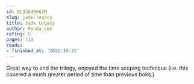 ```yaml
---
id: OL33846662M
slug: jade-legacy
title: Jade Legacy
author: Fonda Lee
rating: 5
pages: 713
reads:
- finished_at: '2022-10-31'
---
```

Great way to end the trilogy, enjoyed the time scoping technique (i.e. this covered a much greater period of time than previous boks.)
